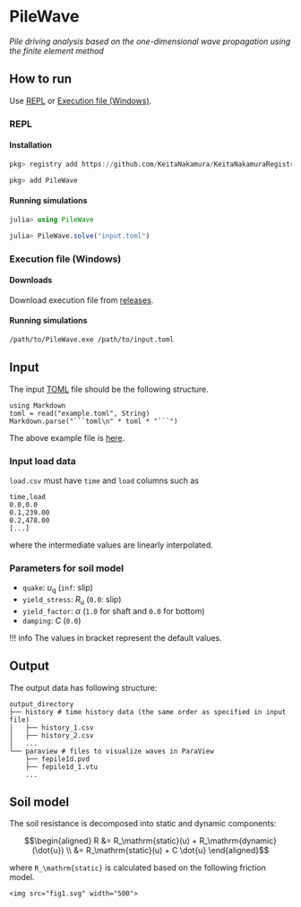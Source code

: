 # PileWave

*Pile driving analysis based on the one-dimensional wave propagation using the finite element method*

## How to run

Use [REPL](@ref) or [Execution file (Windows)](@ref).

### REPL

#### Installation

```jl
pkg> registry add https://github.com/KeitaNakamura/KeitaNakamuraRegistry.git

pkg> add PileWave
```

#### Running simulations

```jl
julia> using PileWave

julia> PileWave.solve("input.toml")
```

### Execution file (Windows)

#### Downloads

Download execution file from [releases](https://github.com/KeitaNakamura/PileWave.jl/releases).

#### Running simulations

```sh
/path/to/PileWave.exe /path/to/input.toml
```

## Input

The input [TOML](https://toml.io/en/) file should be the following structure.

```@eval
using Markdown
toml = read("example.toml", String)
Markdown.parse("```toml\n" * toml * "```")
```

The above example file is [here](https://github.com/KeitaNakamura/PileWave.jl/blob/main/docs/src/example.toml).

### Input load data

`load.csv` must have `time` and `load` columns such as

```csv
time,load
0.0,0.0
0.1,239.00
0.2,478.00
[...]
```

where the intermediate values are linearly interpolated.

### Parameters for soil model

* `quake`: $u_\mathrm{q}$ (`inf`: slip)
* `yield_stress`: $R_\mathrm{u}$ (`0.0`: slip)
* `yield_factor`: $\alpha$ (`1.0` for shaft and `0.0` for bottom)
* `damping`: $C$ (`0.0`)

!!! info
    The values in bracket represent the default values.

## Output

The output data has following structure:

```text
output_directory
├── history # time history data (the same order as specified in input file)
│   ├── history_1.csv
│   ├── history_2.csv
│   ...
└── paraview # files to visualize waves in ParaView
    ├── fepile1d.pvd
    ├── fepile1d_1.vtu
    ...
```

## Soil model

The soil resistance is decomposed into static and dynamic components:

```math
\begin{aligned}
R &= R_\mathrm{static}(u) + R_\mathrm{dynamic}(\dot{u}) \\
  &= R_\mathrm{static}(u) + C \dot{u}
\end{aligned}
```

where ``R_\mathrm{static}`` is calculated based on the following friction model.

```@raw html
<img src="fig1.svg" width="500">
```
